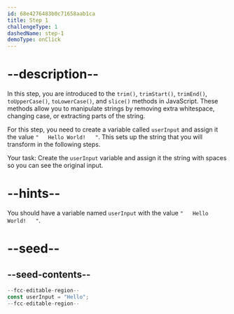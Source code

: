 ```yaml
---
id: 68e4276483b0c71658aab1ca
title: Step 1
challengeType: 1
dashedName: step-1
demoType: onClick
---
```


# --description--

In this step, you are introduced to the `trim()`, `trimStart()`, `trimEnd()`, `toUpperCase()`, `toLowerCase()`, and `slice()` methods in JavaScript. These methods allow you to manipulate strings by removing extra whitespace, changing case, or extracting parts of the string.  

For this step, you need to create a variable called `userInput` and assign it the value `"   Hello World!   "`. This sets up the string that you will transform in the following steps.  

Your task: Create the `userInput` variable and assign it the string with spaces so you can see the original input.

# --hints--

You should have a variable named `userInput` with the value `"   Hello World!   "`.

# --seed--

## --seed-contents--

```js
--fcc-editable-region--
const userInput = "Hello";
--fcc-editable-region--
```
